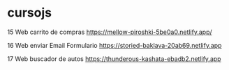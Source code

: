 # cursojs

15 Web carrito de compras
https://mellow-piroshki-5be0a0.netlify.app/

16 Web enviar Email Formulario
https://storied-baklava-20ab69.netlify.app

17 Web buscador de autos
https://thunderous-kashata-ebadb2.netlify.app
